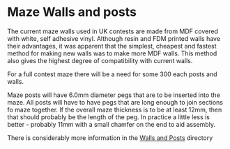 # Maze Walls and posts

The current maze walls used in UK contests are made from MDF covered with white, self adhesive vinyl. Although resin and FDM printed walls have their advantages, it was apparent that the simplest, cheapest and fastest method for making new walls was to make more MDF walls. This method also gives the highest degree of compatibility with current walls.

For a full contest maze there will be a need for some 300 each posts and walls. 

Maze posts will have 6.0mm diameter pegs that are to be inserted into the maze. All posts will have to have pegs that are long enough to join sections fo maze together. If the overall maze thickness is to be at least 12mm, then that should probably be the length of the peg. In practice a little less is better - probably 11mm with a small chamfer on the end to aid assembly.

There is considerably more information in the [Walls and Posts](./walls-and-posts/) directory